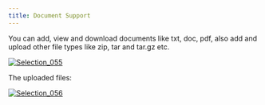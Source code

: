 ```yaml
---
title: Document Support
---
```


You can add, view and download documents like txt, doc, pdf, also add and upload other file types like zip, tar and tar.gz etc.



[![Selection_055](http://docs.rtcamp.com/wp-content/uploads/2014/08/Selection_055.png)](http://docs.rtcamp.com/wp-content/uploads/2014/08/Selection_055.png)

The uploaded files:

[![Selection_056](http://docs.rtcamp.com/wp-content/uploads/2014/08/Selection_056.png)](http://docs.rtcamp.com/wp-content/uploads/2014/08/Selection_056.png)
